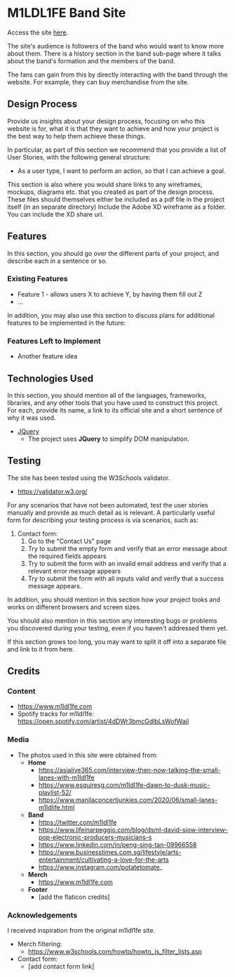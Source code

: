 # M1LDL1FE Band Site

Access the site [here](https://www.github.shuqri.xyz/IDAssignment1/).

The site's audience is followers of the band who would want to know more about them. There is a history section in the
band sub-page where it talks about the band's formation and the members of the band.

The fans can gain from this by directly interacting with the band through the website. For example, they can buy 
merchandise from the site.

## Design Process

Provide us insights about your design process, focusing on who this website is for, what it is that they want to achieve and how your project is the best way to help them achieve these things.

In particular, as part of this section we recommend that you provide a list of User Stories, with the following general structure:
- As a user type, I want to perform an action, so that I can achieve a goal.

This section is also where you would share links to any wireframes, mockups, diagrams etc. that you created as part of the design process.
These files should themselves either be included as a pdf file in the project itself (in an separate directory)
Include the Adobe XD wireframe as a folder. You can include the XD share url.

## Features

In this section, you should go over the different parts of your project, and describe each in a sentence or so.

### Existing Features
- Feature 1 - allows users X to achieve Y, by having them fill out Z
- ...

In addition, you may also use this section to discuss plans for additional features to be implemented in the future:

### Features Left to Implement
- Another feature idea

## Technologies Used

In this section, you should mention all of the languages, frameworks, libraries, and any other tools that you have used to construct this project. For each, provide its name, a link to its official site and a short sentence of why it was used.

- [JQuery](https://jquery.com)
    - The project uses **JQuery** to simplify DOM manipulation.


## Testing

The site has been tested using the W3Schools validator.
- https://validator.w3.org/

For any scenarios that have not been automated, test the user stories manually and provide as much detail as is
relevant. A particularly useful form for describing your testing process is via scenarios, such as:

1. Contact form:
    1. Go to the "Contact Us" page
    2. Try to submit the empty form and verify that an error message about the required fields appears
    3. Try to submit the form with an invalid email address and verify that a relevant error message appears
    4. Try to submit the form with all inputs valid and verify that a success message appears.

In addition, you should mention in this section how your project looks and works on different browsers and screen sizes.

You should also mention in this section any interesting bugs or problems you discovered during your testing, even if you haven't addressed them yet.

If this section grows too long, you may want to split it off into a separate file and link to it from here.

## Credits

### Content
- https://www.m1ldl1fe.com
- Spotify tracks for m1ldl1fe: https://open.spotify.com/artist/4dDWr3bmcGdlbLsWofWail

### Media
- The photos used in this site were obtained from:
  - **Home**
    - https://asialive365.com/interview-then-now-talking-the-small-lanes-with-m1ldl1fe
    - https://www.esquiresg.com/m1ldl1fe-dawn-to-dusk-music-playlist-52/
    - https://www.manilaconcertjunkies.com/2020/06/small-lanes-m1ldlife.html
  - **Band**
      - https://twitter.com/m1ldl1fe
      - https://www.lifeinarpeggio.com/blog/dsml-david-siow-interview-pop-electronic-producers-musicians-s
      - https://www.linkedin.com/in/peng-sing-tan-09966558
      - https://www.businesstimes.com.sg/lifestyle/arts-entertainment/cultivating-a-love-for-the-arts
      - https://www.instagram.com/potatetomate_
  - **Merch**
    - https://www.m1ldl1fe.com
  - **Footer**
    - [add the flaticon credits]

### Acknowledgements

I received inspiration from the original m1ldl1fe site.

- Merch filtering:
  - https://www.w3schools.com/howto/howto_js_filter_lists.asp
- Contact form:
  - [add contact form link]
